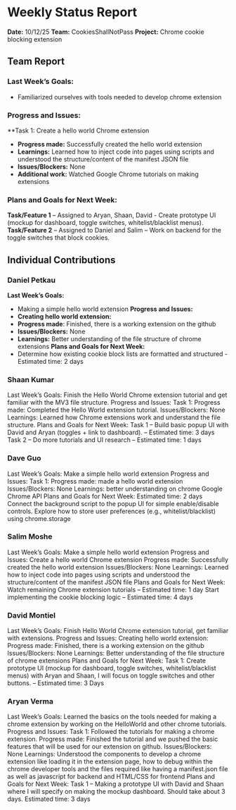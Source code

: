 # Weekly Status Report
**Date:** 10/12/25
**Team:** CookiesShallNotPass
**Project:** Chrome cookie blocking extension

## Team Report
### Last Week’s Goals:
- Familiarized ourselves with tools needed to develop chrome extension
### Progress and Issues:
**Task 1: Create a hello world Chrome extension
- **Progress made:** Successfully created the hello world extension
- **Learnings:** Learned how to inject code into pages using scripts and understood the structure/content of the manifest JSON file
- **Issues/Blockers:** None
- **Additional work:** Watched Google Chrome tutorials on making extensions
### Plans and Goals for Next Week:
**Task/Feature 1** – Assigned to Aryan, Shaan, David - Create prototype UI (mockup for dashboard, toggle switches, whitelist/blacklist menus).
**Task/Feature 2** – Assigned to Daniel and Salim – Work on backend for the toggle switches that block cookies.

## Individual Contributions
### Daniel Petkau
**Last Week’s Goals:**
- Making a simple hello world extension
**Progress and Issues:**
- **Creating hello world extension:**
- **Progress made**: Finished, there is a working extension on the github
- **Issues/Blockers:** None
- **Learnings:** Better understanding of the file structure of chrome extensions
**Plans and Goals for Next Week:**
- Determine how existing cookie block lists are formatted and structured - Estimated time: 2 days

### Shaan Kumar
Last Week’s Goals:
Finish the Hello World Chrome extension tutorial and get familiar with the MV3 file structure. 
Progress and Issues:
Task 1:
Progress made: Completed the Hello World extension tutorial.
Issues/Blockers: None
Learnings: Learned how Chrome extensions work and understand the file structure. 
Plans and Goals for Next Week:
Task 1 – Build basic popup UI with David and Aryan (toggles + link to dashboard). – Estimated time: 3 days
Task 2 – Do more tutorials and UI research – Estimated time: 1 days

### Dave Guo
Last Week’s Goals:
Make a simple hello world  extension 
Progress and Issues:
Task 1:
Progress made: made a hello world extension 
Issues/Blockers: None
Learnings: better understanding on chrome Google  Chrome API 
Plans and Goals for Next Week:
 Estimated time: 2 days
Connect the background script to the popup UI for simple enable/disable controls.
Explore how to store user preferences (e.g., whitelist/blacklist) using chrome.storage

### Salim Moshe
Last Week’s Goals:
Make a simple hello world  extension 
Progress and Issues:
Create a hello world Chrome extension
Progress made: Successfully created the hello world extension
Issues/Blockers: None
Learnings: Learned how to inject code into pages using scripts and understood the structure/content of the manifest JSON file
Plans and Goals for Next Week:
Watch remaining Chrome extension tutorials – Estimated time: 1 day
Start implementing the cookie blocking logic – Estimated time: 4 days

### David Montiel
Last Week’s Goals:
Finish Hello World Chrome extension tutorial, get familiar with extensions. 
Progress and Issues:
Creating hello world extension: 
Progress made: Finished, there is a working extension on the github
Issues/Blockers: None
Learnings: Better understanding of the file structure of chrome extensions
Plans and Goals for Next Week:
Task 1:  Create prototype UI (mockup for dashboard, toggle switches, whitelist/blacklist menus) with Aryan and Shaan, I will focus on toggle switches and other buttons. – Estimated time: 3 Days

### Aryan Verma
Last Week’s Goals:
Learned the basics on the tools needed for making a chrome extension by working on the HelloWorld and other chrome tutorials. 
Progress and Issues:
Task 1: Followed the tutorials for making a chrome extension.
Progress made: Finished the tutorial and we pushed the basic features that will be used for our extension on github.
Issues/Blockers: None
Learnings: Understood the components to develop a chrome extension like loading it in the extension page, how to debug within the chrome developer tools and the files required like having a manifest.json file as well as javascript for backend and HTML/CSS for frontend
Plans and Goals for Next Week:
Task 1 – Making a prototype UI with David and Shaan where I will specify on making the mockup dashboard. Should take about 3 days.
Estimated time: 3 days



